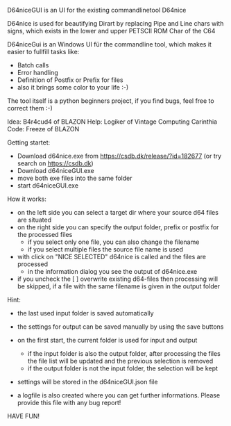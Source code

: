 D64niceGUI is an UI for the existing commandlinetool D64nice

D64nice is used for beautifying Dirart by replacing Pipe and Line chars with signs, which exists in the lower and upper PETSCII ROM Char of the C64

D64niceGui is an Windows UI für the commandline tool, which makes it easier to fullfill tasks like:

- Batch calls
- Error handling
- Definition of Postfix or Prefix for files
- also it brings some color to your life :-)

The tool itself is a python beginners project, if you find bugs, feel free to correct them :-)

Idea: B4r4cud4 of BLAZON
Help: Logiker of Vintage Computing Carinthia
Code: Freeze of BLAZON

Getting startet:

- Download d64nice.exe from https://csdb.dk/release/?id=182677 (or try search on https://csdb.dk)
- Download d64niceGUI.exe
- move both exe files into the same folder
- start d64niceGUI.exe

How it works:
- on the left side you can select a target dir where your source d64 files are situated
- on the right side you can specify the output folder, prefix or postfix for the processed files
  - if you select only one file, you can also change the filename
  - if you select multiple files the source file name is used
- with click on "NICE SELECTED" d64nice is called and the files are processed
  - in the information dialog you see the output of d64nice.exe
- if you uncheck the [ ] overwrite existing d64-files then processing will be skipped, if a file with the same filename is given in the output folder

Hint:
- the last used input folder is saved automatically
- the settings for output can be saved manually by using the save buttons
- on the first start, the current folder is used for input and output
  - if the input folder is also the output folder, after processing the files the file list will be updated and the previous selection is removed
  - if the output folder is not the input folder, the selection will be kept
- settings will be stored in the d64niceGUI.json file

- a logfile is also created where you can get further informations. Please provide this file with any bug report!

HAVE FUN!


